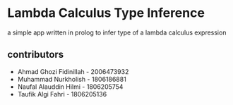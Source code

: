 # Lambda Calculus Type Inference

a simple app written in prolog to infer type of a lambda calculus expression

## contributors

- Ahmad Ghozi Fidinillah - 2006473932
- Muhammad Nurkholish - 1806186881
- Naufal Alauddin Hilmi - 1806205754
- Taufik Algi Fahri - 1806205136
